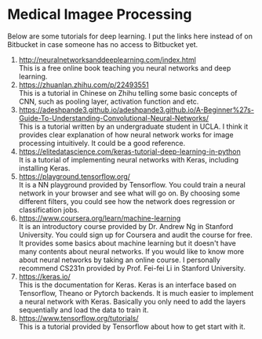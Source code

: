 # Medical Imagee Processing	

Below are some tutorials for deep learning. I put the links here instead of on Bitbucket in case someone has no access to Bitbucket yet.

1. http://neuralnetworksanddeeplearning.com/index.html </br>
This is a free online book teaching you neural networks and deep learning.
2. https://zhuanlan.zhihu.com/p/22493551 </br>This is a tutorial in Chinese on Zhihu telling some basic concepts of CNN, such as pooling layer, activation function and etc.
3. https://adeshpande3.github.io/adeshpande3.github.io/A-Beginner%27s-Guide-To-Understanding-Convolutional-Neural-Networks/ </br>This is a tutorial written by an undergraduate student in UCLA. I think it provides clear explanation of how neural network works for image processing intuitively. It could be a good reference.
4. https://elitedatascience.com/keras-tutorial-deep-learning-in-python </br>It is a tutorial of implementing neural networks with Keras, including installing Keras. 
5. https://playground.tensorflow.org/ </br>It is a NN playground provided by Tensorflow. You could train a neural network in your browser and see what will go on. By choosing some different filters, you could see how the network does regression or classification jobs.
6. https://www.coursera.org/learn/machine-learning </br>It is an introductory course provided by Dr. Andrew Ng in Stanford University. You could sign up for Coursera and audit the course for free. It provides some basics about machine learning but it doesn't have many contents about neural networks. If you would like to know more about neural networks by taking an online course. I personally recommend CS231n provided by Prof. Fei-fei Li in Stanford University.
7. https://keras.io/ </br> This is the documentation for Keras. Keras is an interface based on Tensorflow, Theano or Pytorch backends. It is much easier to implement a neural network with Keras. Basically you only need to add the layers sequentially and load the data to train it.
8. https://www.tensorflow.org/tutorials/</br> This is a tutorial provided by Tensorflow about how to get start with it. 
 
